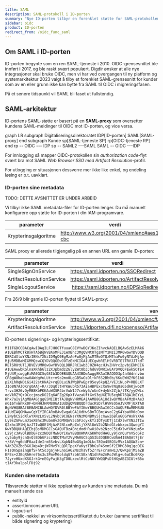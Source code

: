 ```yaml
---
title: SAML
description: SAML-protokoll i ID-porten
summary: "Nye ID-porten tilbyr en forenklet støtte for SAML-protokollen"
sidebar: oidc
product: ID-porten
redirect_from: /oidc_func_saml
---
```


## Om SAML i ID-porten

ID-porten begynte som en ren SAML-tjeneste i 2010. OIDC-grensesnittet ble innført i 2017, og ble raskt svært populært. Digdir ønsker at alle nye integrasjoner skal bruke OIDC, men vi har ved overgangen til ny platform og systemarkitektur 2023 valgt å tilby et forenklet SAML-grensesnitt for kunder som av en eller grunn ikke kan bytte fra SAML til OIDC i migreringsfasen.

På et senere tidspunkt vil SAML bli faset ut fullstendig.


## SAML-arkitektur

ID-portens SAML-støtte er basert på en **SAML-proxy** som oversetter kundens SAML-meldinger til OIDC mot ID-porten, og vice versa.

<div class="mermaid">
graph LR
  subgraph Digitaliseringsdirektoratet
    IDP[ID-porten]
    SAML[SAML-proxy]
  end
  subgraph Kunde
     sp[SAML-tjeneste SP]
     rp[OIDC-tjeneste RP]
  end
  rp --  OIDC  --- IDP
  sp --  SAML2 ---SAML
  SAML -- OIDC ---IDP
</div>

For innlogging så mapper OIDC-protokollen sin *authorization code*-flyt svært bra mot SAML *Web Browser SSO med Artifact Resolution*-profil.

For utlogging er situasjonen dessverre mer ikke like enkel, og endeling løsing er p.t. uavklart.

### ID-porten sine metadata

TODO:  DETTE AVSNITTET ER UNDER ARBEID


Vi tilbyr ikke SAML metadata-filer for ID-porten lenger.  Du må manuelt konfigurere opp støtte for ID-porten i din IAM-programvare.


|parameter | verdi |
|-|-|
|Krypterinsgalgoritme| http://www.w3.org/2001/04/xmlenc#aes128-cbc |

SAML proxy er allerede tilgjengelig på en annen URL enn gamle ID-porten:

|parameter | verdi |
|-|-|
|SingleSignOnService | https://saml.idporten.no/SSORedirect|
|ArtifactResolutionService| https://saml.idporten.no/ArtifactResolver |
|SingleLogoutService | https://saml.idporten.no/IDPSloRedirect|

Fra 26/9 blir gamle ID-porten flyttet til SAML-proxy:

|parameter | verdi |
|-|-|
|Krypterinsgalgoritme| http://www.w3.org/2001/04/xmlenc#aes128-cbc |
|ArtifactResolutionService| https://idporten.difi.no/opensso/ArtifactResolver/metaAlias/norge.no/idp5 |


ID-portens signerings- og krypteringssertifikat:
```
MIIFGDCCBACgAwIBAgILFJHOGTfuuaC8EVYwDQYJKoZIhvcNAQELBQAwSzELMAkG
A1UEBhMCTk8xHTAbBgNVBAoMFEJ1eXBhc3MgQVMtOTgzMTYzMzI3MR0wGwYDVQQD
DBRCdXlwYXNzIENsYXNzIDMgQ0EgMzAeFw0yMjAxMTEwOTQzMThaFw0yNTAzMjAy
MjU5MDBaMIGMMQswCQYDVQQGEwJOTzEkMCIGA1UECgwbRElHSVRBTElTRVJJTkdT
RElSRUtUT1JBVEVUMR0wGwYDVQQLDBRJRC1wb3J0ZW4gcHJvZHVrc2pvbjEkMCIG
A1UEAwwbRGlnaXRhbGlzZXJpbmdzZGlyZWt0b3JhdGV0MRIwEAYDVQQFEwk5OTE4
MjU4MjcwggEiMA0GCSqGSIb3DQEBAQUAA4IBDwAwggEKAoIBAQDD3p4a4Wdrnvbo
CR8gW8babow0AWdgVuLUtc+m9o2mo0LgGB5wGsDl+kF6S2Bb0b/6KuEWHZfKS1bO
p2XLhRqNDiGi422stHNA2+rqEDLuiNJWgBPwEprO5ey6kpQZ/VEJiNLoP+RBBLXT
JIo8N7AJOKrgOAAj+R//JDqOltHYKWubR573AiaHBPExcXo9w7Nq0sG5dAKjwozM
Trvc3H26vDyMB8KbPKKAuWXSR4brVuW1J7ceWy6/oUnC+dyNk2Zjb/lTK/yyQWLc
ooVkRZYQ+OCccjmszDO2Iq6AFZg26pXfVwzaUftGv93qUXETU5eqhD76QA1bEYzL
Hhx7aIyjAgMBAAGjggG5MIIBtTAJBgNVHRMEAjAAMB8GA1UdIwQYMBaAFMzD+Ae3
nG16TvWnKx0F+bNHHJHRMB0GA1UdDgQWBBQQDrducRSDrlHVWsO5AJVKMFjUXTAO
BgNVHQ8BAf8EBAMCBLAwHQYDVR0lBBYwFAYIKwYBBQUHAwIGCCsGAQUFBwMEMBUG
A1UdIAQOMAwwCgYIYIRCARoBAwIwgaUGA1UdHwSBnTCBmjAvoC2gK4YpaHR0cDov
L2NybC5idXlwYXNzLm5vL2NybC9CUENsYXNzM0NBMy5jcmwwZ6BloGOGYWxkYXA6
Ly9sZGFwLmJ1eXBhc3Mubm8vZGM9QnV5cGFzcyxkYz1OTyxDTj1CdXlwYXNzJTIw
Q2xhc3MlMjAzJTIwQ0ElMjAzP2NlcnRpZmljYXRlUmV2b2NhdGlvbkxpc3QwegYI
KwYBBQUHAQEEbjBsMDMGCCsGAQUFBzABhidodHRwOi8vb2NzcC5idXlwYXNzLm5v
L29jc3AvQlBDbGFzczNDQTMwNQYIKwYBBQUHMAKGKWh0dHA6Ly9jcnQuYnV5cGFz
cy5uby9jcnQvQlBDbGFzczNDQTMuY2VyMA0GCSqGSIb3DQEBCwUAA4IBAQAt7jEr
+/8V/+g6ddF0aaIdeIrm5SvbvLXqbN4BwGSg1mOLkc78Qo4SBQ3zMVx1AQGWZcn+
VAK3ZXZbd3GOJWp4DtjW7Mv5YLQDlTpeXfaKytTBbGsP4SxmSf2ERMG30g1gcOIG
F1sQnSpainqBfSFht5o3gajyHLnoiA6ZNszhsVf5ZrrEFcramH13/QwKpsjM5aZB
EFEs+2JEqRhHre76s3u3PmvM6oldqG7zb6tSExhN1dhFm2mRoJWlg+u6uCBc6RKy
7JyrvHUxdXSOJrkG+nEGyPwjK3gTD0LxexlRtCpNOVYWQQPsDlHXyABZ3IUl+B5x
tIAY3kalpslFDj92
```

### Kunden sine metadata

Tilsvarende støtter vi ikke opplastning av kunden sine metadata.  Du må manuelt sende oss

- entityid
- assertionconsumerURL
- logout-url
- public-nøkkel av virksomhetssertifikatet du bruker (samme sertifikat til både signering og kryptering)
